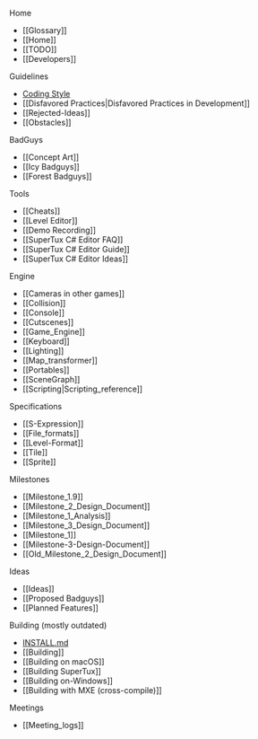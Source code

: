 Home
* [[Glossary]]
* [[Home]]
* [[TODO]]
* [[Developers]]

Guidelines
* [Coding Style](https://github.com/SuperTux/supertux/blob/master/CODINGSTYLE.md)
* [[Disfavored Practices|Disfavored Practices in Development]]
* [[Rejected-Ideas]]
* [[Obstacles]]

BadGuys
* [[Concept Art]]
* [[Icy Badguys]]
* [[Forest Badguys]]

Tools
* [[Cheats]]
* [[Level Editor]]
* [[Demo Recording]]
* [[SuperTux C# Editor FAQ]]
* [[SuperTux C# Editor Guide]]
* [[SuperTux C# Editor Ideas]]

Engine
* [[Cameras in other games]]
* [[Collision]]
* [[Console]]
* [[Cutscenes]]
* [[Game_Engine]]
* [[Keyboard]]
* [[Lighting]]
* [[Map_transformer]]
* [[Portables]]
* [[SceneGraph]]
* [[Scripting|Scripting_reference]]

Specifications
* [[S-Expression]]
* [[File_formats]]
* [[Level-Format]]
* [[Tile]]
* [[Sprite]]

Milestones

* [[Milestone_1.9]]
* [[Milestone_2_Design_Document]]
* [[Milestone_1_Analysis]]
* [[Milestone_3_Design_Document]]
* [[Milestone_1]]
* [[Milestone-3-Design-Document]]
* [[Old_Milestone_2_Design_Document]]

Ideas

* [[Ideas]]
* [[Proposed Badguys]]
* [[Planned Features]]

Building (mostly outdated)

* [INSTALL.md](https://github.com/SuperTux/supertux/blob/master/INSTALL.md)
* [[Building]]
* [[Building on macOS]]
* [[Building SuperTux]]
* [[Building on-Windows]]
* [[Building with MXE (cross-compile)]]

Meetings

* [[Meeting_logs]]

